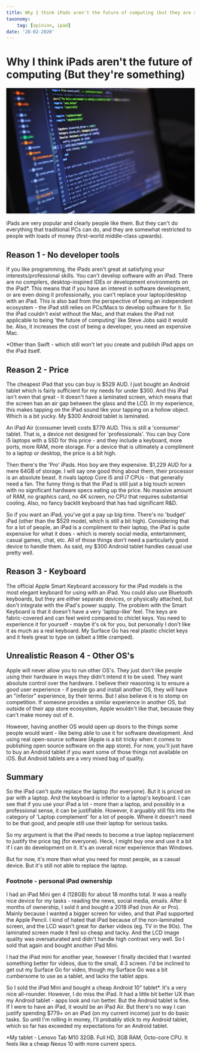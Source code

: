 ```yaml
---
title: Why I think iPads aren't the future of computing (but they are something)
taxonomy:
	tag: [opinion, ipad]
date: '28-02-2020'
---
```


# Why I think iPads aren't the future of computing (But they're something)

![](blur-close-up-code-computer-546819-small.jpg)



iPads are very popular and clearly people like them. But they can't do everything that traditional PCs can do, and they are somewhat restricted to people with loads of money (first-world middle-class upwards).

## Reason 1 - No developer tools
If you like programming, the iPads aren't great at satisfying your interests/professional skills. You can't develop software with an iPad. There are no compilers, desktop-inspired IDEs or development environments on the iPad*. This means that if you have an interest in software development, or are even doing it professionally, you can't replace your laptop/desktop with an iPad. This is also bad from the perspective of being an independent ecosystem - the iPad still relies on PCs/Macs to develop software for it. So the iPad couldn't exist without the Mac, and that makes the iPad not applicable to being 'the future of computing' like Steve Jobs said it would be. Also, it increases the cost of being a developer, you need an expensive Mac.

*Other than Swift - which still won't let you create and publish iPad apps on the iPad itself.

## Reason 2 - Price
The cheapest iPad that you can buy is $529 AUD. I just bought an Android tablet which is fairly sufficient for my needs for under $300. And this iPad isn't even that great - It doesn't have a laminated screen, which means that the screen has an air gap between the glass and the LCD. In my experience, this makes tapping on the iPad sound like your tapping on a hollow object. Which is a bit yucky. My $300 Android tablet is laminated.  

An iPad Air (consumer level) costs $779 AUD. This is still a 'consumer' tablet. That is, a device not designed for 'professionals'. You can buy Core i5 laptops with a SSD for this price - and they include a keyboard, more ports, more RAM, more storage. For a device that is ultimately a compliment to a laptop or desktop, the price is a bit high.  

Then there's the 'Pro' iPads. Hoo boy are they expensive. $1,229 AUD for a mere 64GB of storage. I will say one good thing about them, their processor is an absolute beast. It rivals laptop Core i5 and i7 CPUs - that generally need a fan. The funny thing is that the iPad is still just a big touch screen with no significant hardware specs eating up the price. No massive amount of RAM, no graphics card, no 4K screen, no CPU that requires substantial cooling.  Also, no fancy backlit keyboard that has had significant R&D.

So if you want an iPad, you've got a pay up big time. There's no 'budget' iPad (other than the $529 model, which is still a bit high). Considering that for a lot of people, an iPad is a compliment to their laptop, the iPad is quite expensive for what it does - which is merely social media, entertainment, casual games, chat, etc. All of those things don't need a particularly good device to handle them. As said, my $300 Android tablet handles casual use pretty well.

## Reason 3 - Keyboard
The official Apple Smart Keyboard accessory for the iPad models is the most elegant keyboard for using with an iPad. You could also use Bluetooth keyboards, but they are either separate devices, or physically attached, but don't integrate with the iPad's power supply. 
The problem with the Smart Keyboard is that it doesn't have a very 'laptop-like' feel. The keys are fabric-covered and can feel weird compared to chiclet keys. You need to experience it for yourself - maybe it's ok for you, but personally I don't like it as much as a real keyboard. My Surface Go has real plastic chiclet keys and it feels great to type on (albeit a little cramped).

## Unrealistic Reason 4 - Other OS's
Apple will never allow you to run other OS's. They just don't like people using their hardware in ways they didn't intend it to be used. They want absolute control over the hardware. I believe their reasoning is to ensure a good user experience - if people go and install another OS, they will have an "inferior" experience, by their terms. But I also believe it is to stomp on competition. If someone provides a similar experience in another OS, but outside of their app store ecosystem, Apple wouldn't like that, because they can't make money out of it.  

However, having another OS would open up doors to the things some people would want - like being able to use it for software development. And using real open-source software (Apple is a bit tricky when it comes to publishing open source software on the app store). For now, you'll just have to buy an Android tablet if you want some of those things not available on iOS. But Android tablets are a very mixed bag of quality.

## Summary
So the iPad can't quite replace the laptop (for everyone). But it is priced on par with a laptop. And the keyboard is inferior to a laptop's keyboard. I can see that if you use your iPad a lot - more than a laptop, and possibly in a professional sense, it can be justifiable. However, it arguably still fits into the category of 'Laptop complement' for a lot of people. Where it doesn't need to be that good, and people still use their laptop for serious tasks.  

So my argument is that the iPad needs to become a true laptop replacement to justify the price tag (for everyone). Heck, I might buy one and use it a bit if I can do development on it. It's an overall nicer experience than Windows.   

But for now, it's more than what you need for most people, as a casual device. But it's still not able to replace the laptop.


### Footnote - personal iPad ownership
I had an iPad Mini gen 4 (128GB) for about 18 months total. It was a really nice device for my tasks - reading the news, social media, emails. After 6 months of ownership, I sold it and bought a 2018 iPad (non Air or Pro). Mainly because I wanted a bigger screen for video, and that iPad supported the Apple Pencil. I kind of hated that iPad because of the non-laminated screen, and the LCD wasn't great for darker videos (eg. TV in the 90s). The laminated screen made it feel so cheap and tacky. And the LCD image quality was oversaturated and didn't handle high contrast very well. So I sold that again and bought another iPad Mini. 

I had the iPad mini for another year, however I finally decided that I wanted something better for videos, due to the small, 4:3 screen. I'd be inclined to get out my Surface Go for video, though my Surface Go was a bit cumbersome to use as a tablet, and lacks the tablet apps. 

So I sold the iPad Mini and bought a cheap Android 10" tablet*. It's a very nice all-rounder. However, I do miss the iPad. It had a little bit better UX than my Android tablet - apps look and run better. But the Android tablet is fine. If I were to have an iPad, it would be an iPad Air. But there's no way I can justify spending $779+ on an iPad (on my current income) just to do basic tasks. So until I'm rolling in money, I'll probably stick to my Android tablet, which so far has exceeded my expectations for an Android tablet. 

*My tablet - Lenovo Tab M10 32GB. Full HD, 3GB RAM, Octo-core CPU. It feels like a cheap Nexus 10 with more current specs.


